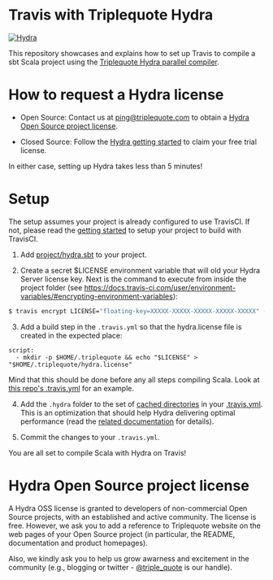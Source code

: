 # Travis with Triplequote Hydra
[![Hydra](https://img.shields.io/badge/%22%22%22%7CHydra-4%20cpus-brightgreen.svg)](https://www.triplequote.com/hydra)

This repository showcases and explains how to set up Travis to compile a sbt Scala project using the [Triplequote Hydra parallel compiler](https://triplequote.com/).

# How to request a Hydra license

* Open Source: Contact us at [ping@triplequote.com](mailto:ping@triplequote.com) to obtain a [Hydra Open Source project license](#hydra-open-source-project-license).

* Closed Source: Follow the [Hydra getting started](https://triplequote.com/hydra/trial) to claim your free trial license.

In either case, setting up Hydra takes less than 5 minutes!

# Setup

The setup assumes your project is already configured to use TravisCI. If not, please read the [getting started](https://docs.travis-ci.com/user/tutorial/) to setup your project to build with TravisCI.

1. Add [project/hydra.sbt](https://github.com/dotta/travis-with-hydra/blob/master/project/hydra.sbt) to your project.

2. Create a secret $LICENSE environment variable that will old your Hydra Server license key. Next is the command to execute from inside the project folder (see https://docs.travis-ci.com/user/environment-variables/#encrypting-environment-variables):

```bash 
$ travis encrypt LICENSE="floating-key=XXXXX-XXXXX-XXXXX-XXXXX-XXXXX" --add env.matrix
```

3. Add a build step in the `.travis.yml` so that the hydra.license file is created in the expected place:

```
script:
  - mkdir -p $HOME/.triplequote && echo "$LICENSE" > "$HOME/.triplequote/hydra.license"
```

Mind that this should be done before any all steps compiling Scala. Look at [this repo's .travis.yml](https://github.com/triplequote/travis-with-hydra/blob/master/.travis.yml) for an example.

4. Add the `.hydra` folder to the set of [cached directories](https://docs.travis-ci.com/user/caching/) in your [.travis.yml](https://github.com/triplequote/travis-with-hydra/blob/master/.travis.yml). This is an optimization that should help Hydra delivering optimal performance (read the [related documentation](https://docs.triplequote.com/user-guide/#the-hydra-directory) for details).

5. Commit the changes to your `.travis.yml`.

You are all set to compile Scala with Hydra on Travis!

# Hydra Open Source project license
A Hydra OSS license is granted to developers of non-commercial Open Source projects, with an established and active community. The license is free. However, we ask you to add a reference to Triplequote website on the web pages of your Open Source project (in particular, the README, documentation and product homepages).

Also, we kindly ask you to help us grow awarness and excitement in the community (e.g., blogging or twitter - [@triple_quote](https://twitter.com/triple_quote) is our handle).
